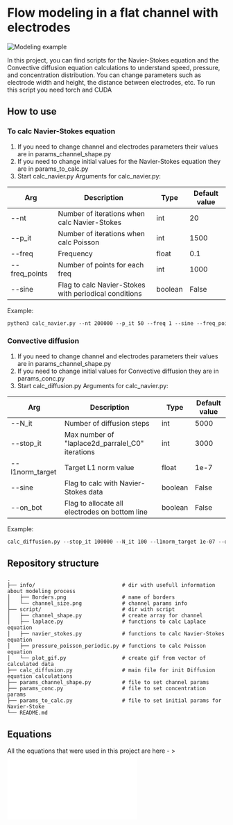 # Flow modeling in a flat channel with electrodes
![Modeling example](info/Studio_Project(1).gif?raw=true)

In this project, you can find scripts for the Navier-Stokes equation and the Convective diffusion equation calculations to understand speed, pressure, and concentration distribution. You can change parameters such as electrode width and height, the distance between electrodes, etc. To run this script you need torch and CUDA

## How to use
### To calc Navier-Stokes equation
1. If you need to change channel and electrodes parameters their values are in params_channel_shape.py
2. If you need to change initial values for the Navier-Stokes equation they are in params_to_calc.py
3. Start calc_navier.py
Arguments for calc_navier.py:

| **Arg** | **Description** | **Type** | **Default value**|
| ------ | ------ | ------ | ------ |
|--nt| Number of iterations when calc Navier-Stokes| int | 20 |
|--p_it| Number of iterations when calc Poisson | int | 1500 |
|--freq| Frequency | float | 0.1 |
|--freq_points| Number of points for each freq | int | 1000 |
|--sine| Flag to calc Navier-Stokes with periodical conditions | boolean | False |

Example:
```md
python3 calc_navier.py --nt 200000 --p_it 50 --freq 1 --sine --freq_points 1000
```
### Convective diffusion
1. If you need to change channel and electrodes parameters their values are in params_channel_shape.py
2. If you need to change initial values for Convective diffusion they are in params_conc.py
3. Start calc_diffusion.py 
Arguments for calc_navier.py:

| **Arg** | **Description** | **Type** | **Default value**|
| ------ | ------ | ------ | ------ |
|--N_it| Number of diffusion steps| int | 5000 |
|--stop_it| Max number of "laplace2d_parralel_C0" iterations | int | 3000 |
|--l1norm_target| Target L1 norm value | float | 1e-7 |
|--sine| Flag to calc with Navier-Stokes data | boolean | False |
|--on_bot| Flag to allocate all electrodes on bottom line | boolean | False |

Example:
```md
calc_diffusion.py --stop_it 100000 --N_it 100 --l1norm_target 1e-07 --on_bot
```




## Repository structure
    .                   
    ├── info/                            # dir with usefull information about modeling process
    │   ├── Borders.png                  # name of borders
    │   └── channel_size.png             # channel params info                 
    ├── script/                          # dir with script
    │   ├── channel_shape.py             # create array for channel 
    │   ├── laplace.py                   # functions to calc Laplace equation 
    │   ├── navier_stokes.py             # functions to calc Navier-Stokes equation  
    │   ├── pressure_poisson_periodic.py # functions to calc Poisson equation 
    │   └── plot_gif.py                  # create gif from vector of calculated data 
    ├── calc_diffusion.py                # main file for init Diffusion equation calculations
    ├── params_channel_shape.py          # file to set channel params
    ├── params_conc.py                   # file to set concentration params
    ├── params_to_calc.py                # file to set initial params for Navier-Stoke
    └── README.md


## Equations
All the equations that were used in this project are here - > ![Equations](equations.md)
